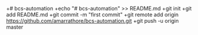 +# bcs-automation
 +echo "# bcs-automation" >> README.md
 +git init
 +git add README.md
 +git commit -m "first commit"
 +git remote add origin https://github.com/amarrathore/bcs-automation.git
 +git push -u origin master
